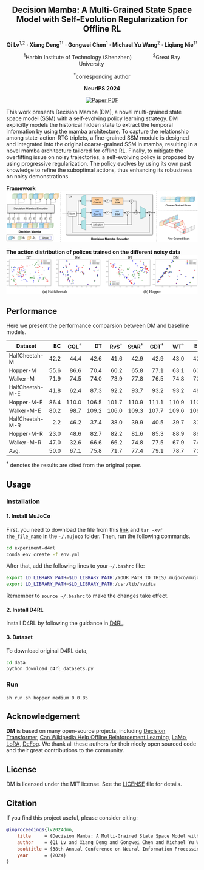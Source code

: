 <div align="center">
<h2>Decision Mamba: A Multi-Grained State Space Model with Self-Evolution Regularization for Offline RL</h2>

[**Qi Lv**](https://aopolin-lv.github.io/)<sup>1,2</sup> · [**Xiang Deng**](https://xiang-deng-dl.github.io/)<sup>1&dagger;</sup> · [**Gongwei Chen**](https://scholar.google.com/citations?user=Mpg0w3cAAAAJ)<sup>1</sup> · [**Michael Yu Wang**](https://scholar.google.com/citations?user=Oo7c22wAAAAJ&hl=zh-CN)<sup>2</sup> · [**Liqiang Nie**](https://liqiangnie.github.io/)<sup>1&dagger;</sup>

<sup>1</sup>Harbin Institute of Technology (Shenzhen)&emsp;&emsp;&emsp;&emsp;<sup>2</sup>Great Bay University&emsp;&emsp;&emsp;&emsp;

<sup>&dagger;</sup>corresponding author

**NeurIPS 2024**

<a href="https://arxiv.org/abs/2406.05427"><img src='https://img.shields.io/badge/arXiv-2406.05427-red' alt='Paper PDF'></a>
</div>

This work presents Decision Mamba (DM), a novel multi-grained state space model (SSM) with a self-evolving policy learning strategy. DM explicitly models the historical hidden state to extract the temporal information by using the mamba architecture. To capture the relationship among state-action-RTG triplets, a fine-grained SSM module is designed and integrated into the original coarse-grained SSM in mamba, resulting in a novel mamba architecture tailored for offline RL. Finally, to mitigate the overfitting issue on noisy trajectories, a self-evolving policy is proposed by using progressive regularization. The policy evolves by using its own past knowledge to refine the suboptimal actions, thus enhancing its robustness on noisy demonstrations.

**Framework**
<img src='assets/framework.jpg'>

**The action distribution of polices trained on the different noisy data**
<img src='assets/visualization.png'>

## Performance
Here we present the performance comparsion between DM and baseline models.


| Dataset | BC | CQL<sup>&dagger;</sup> | DT | RvS<sup>&dagger;</sup> | StAR<sup>&dagger;</sup> | GDT<sup>&dagger;</sup> | WT<sup>&dagger;</sup> | EDT | LaMo | DM (Ours) |
|---|--:|--:|--:|--:|--:|--:|--:|--:|--:|--:|
| HalfCheetah-M | 42.2 | 44.4 | 42.6 | 41.6 | 42.9 | 42.9 | 43.0 | 42.5 | 43.1 | 43.8±0.23 |
| Hopper-M | 55.6 | 86.6 | 70.4 | 60.2 | 65.8 | 77.1 | 63.1 | 63.5 | 74.1 | 98.5±8.19 |
| Walker-M | 71.9 | 74.5 | 74.0 | 73.9 | 77.8 | 76.5 | 74.8 | 72.8 | 73.3 | 80.3±0.07 |
| HalfCheetah-M-E | 41.8 | 62.4 | 87.3 | 92.2 | 93.7 | 93.2 | 93.2 | 48.5 | 92.2 | 93.5±0.11 |
| Hopper-M-E | 86.4 | 110.0 | 106.5 | 101.7 | 110.9 | 111.1 | 110.9 | 110.4 | 109.9 | 111.9±1.84 |
| Walker-M-E | 80.2 | 98.7 | 109.2 | 106.0 | 109.3 | 107.7 | 109.6 | 108.4 | 108.8 | 111.6±3.31 |
| HalfCheetah-M-R | 2.2 | 46.2 | 37.4 | 38.0 | 39.9 | 40.5 | 39.7 | 37.8 | 39.5 | 40.8±0.43 |
| Hopper-M-R | 23.0 | 48.6 | 82.7 | 82.2 | 81.6 | 85.3 | 88.9 | 89.0 | 82.5 | 89.1±4.32 |
| Walker-M-R | 47.0 | 32.6 | 66.6 | 66.2 | 74.8 | 77.5 | 67.9 | 74.8 | 76.7 | 79.3±1.94 |
| Avg. | 50.0 | 67.1 | 75.8 | 71.7 | 77.4 | 79.1 | 78.7 | 72.0 | 77.8 | 83.2±0.82 |

<sup>&dagger;</sup> denotes the results are cited from the original paper.


## Usage 

### Installation
#### 1. Install MuJoCo
First, you need to download the file from this [link](https://mujoco.org/download/mujoco210-linux-x86_64.tar.gz) and `tar -xvf the_file_name` in the `~/.mujoco` folder. Then, run the following commands.
```bash
cd experiment-d4rl
conda env create -f env.yml
```
After that, add the following lines to your `~/.bashrc` file:
```bash
export LD_LIBRARY_PATH=$LD_LIBRARY_PATH:/YOUR_PATH_TO_THIS/.mujoco/mujoco210/bin
export LD_LIBRARY_PATH=$LD_LIBRARY_PATH:/usr/lib/nvidia
```
Remember to `source ~/.bashrc` to make the changes take effect.

#### 2. Install D4RL
Install D4RL by following the guidance in [D4RL](https://github.com/Farama-Foundation/D4RL).

#### 3. Dataset
To download original D4RL data, 
```bash
cd data
python download_d4rl_datasets.py
```

### Run
```
sh run.sh hopper medium 0 0.85
```

## Acknowledgement
**DM** is based on many open-source projects, including [Decision Transformer](https://github.com/kzl/decision-transformer), [Can Wikipedia Help Offline Reinforcement Learning](https://github.com/machelreid/can-wikipedia-help-offline-rl), [LaMo](https://github.com/srzer/LaMo-2023), [LoRA](https://github.com/microsoft/LoRA), [DeFog](https://github.com/hukz18/DeFog). We thank all these authors for their nicely open sourced code and their great contributions to the community.

## License
DM is licensed under the MIT license. See the [LICENSE](LICENSE) file for details.

## Citation
If you find this project useful, please consider citing:

```bibtex
@inproceedings{lv2024dmn,
    title     = {Decision Mamba: A Multi-Grained State Space Model with Self-Evolution Regularization for Offline RL},
    author    = {Qi Lv and Xiang Deng and Gongwei Chen and Michael Yu Wang and Liqiang Nie},
    booktitle = {38th Annual Conference on Neural Information Processing Systems},
    year      = {2024}
}
```